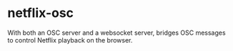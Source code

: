 # netflix-osc
With both an OSC server and a websocket server, bridges OSC messages to control Netflix playback on the browser.
